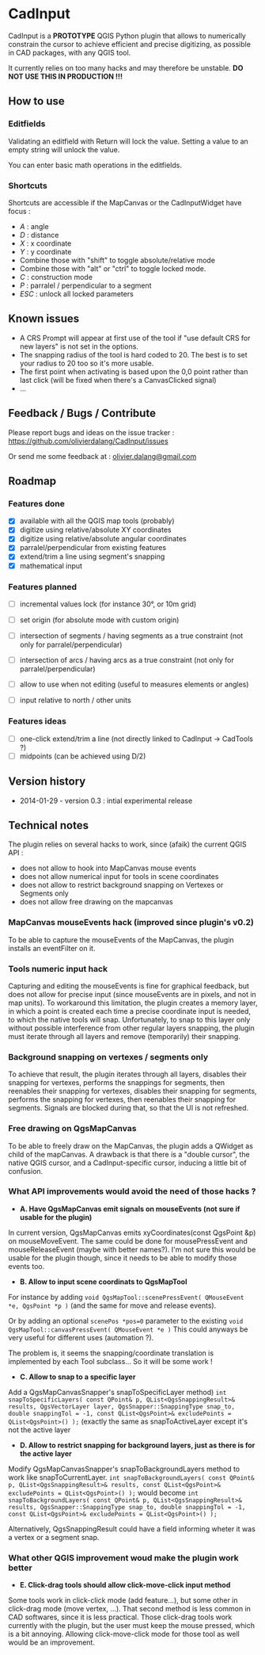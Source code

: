 # CadInput


CadInput is a __PROTOTYPE__ QGIS Python plugin that allows to numerically constrain the cursor to achieve efficient and precise digitizing, as possible in CAD packages, with any QGIS tool.

It currently relies on too many hacks and may therefore be unstable. **DO NOT USE THIS IN PRODUCTION !!!**


## How to use

### Editfields

Validating an editfield with Return will lock the value.
Setting a value to an empty string will unlock the value.

You can enter basic math operations in the editfields.


### Shortcuts

Shortcuts are accessible if the MapCanvas or the CadInputWidget have focus :

- *A* : angle
- *D* : distance
- *X* : x coordinate
- *Y* : y coordinate
- Combine those with "shift" to toggle absolute/relative mode
- Combine those with "alt" or "ctrl" to toggle locked mode.
- *C* : construction mode
- *P* : parralel / perpendicular to a segment
- *ESC* : unlock all locked parameters

## Known issues

- A CRS Prompt will appear at first use of the tool if "use default CRS for new layers" is not set in the options.
- The snapping radius of the tool is hard coded to 20. The best is to set your radius to 20 too so it's more usable.
- The first point when activating is based upon the 0,0 point rather than last click (will be fixed when there's a CanvasClicked signal)
- ...

## Feedback / Bugs / Contribute

Please report bugs and ideas on the issue tracker : https://github.com/olivierdalang/CadInput/issues

Or send me some feedback at : olivier.dalang@gmail.com

## Roadmap

### Features done

- [x] available with all the QGIS map tools (probably)
- [x] digitize using relative/absolute XY coordinates
- [x] digitize using relative/absolute angular coordinates
- [x] parralel/perpendicular from existing features
- [x] extend/trim a line using segment's snapping
- [x] mathematical input

### Features planned

- [ ] incremental values lock (for instance 30°, or 10m grid)
- [ ] set origin (for absolute mode with custom origin)
- [ ] intersection of segments / having segments as a true constraint (not only for parralel/perpendicular)
- [ ] intersection of arcs / having arcs as a true constraint (not only for parralel/perpendicular)
- [ ] allow to use when not editing (useful to measures elements or angles)
- [ ] input relative to north / other units


### Features ideas

- [ ] one-click extend/trim a line (not directly linked to CadInput -> CadTools ?)
- [ ] midpoints (can be achieved using D/2)

## Version history

- 2014-01-29 - version 0.3 : intial experimental release

## Technical notes

The plugin relies on several hacks to work, since (afaik) the current QGIS API :
- does not allow to hook into MapCanvas mouse events
- does not allow numerical input for tools in scene coordinates
- does not allow to restrict background snapping on Vertexes or Segments only
- does not allow free drawing on the mapcanvas

### MapCanvas mouseEvents hack (improved since plugin's v0.2)

To be able to capture the mouseEvents of the MapCanvas, the plugin installs an eventFilter on it.

### Tools numeric input hack

Capturing and editing the mouseEvents is fine for graphical feedback, but does not allow for precise input (since mouseEvents are in pixels, and not in map units).
To workaround this limitation, the plugin creates a memory layer, in which a point is created each time a precise coordinate input is needed, to which the native tools will snap. Unfortunately, to snap to this layer only without possible interference from other regular layers snapping, the plugin must iterate through all layers and remove (temporarily) their snapping.

### Background snapping on vertexes / segments only

To achieve that result, the plugin iterates through all layers, disables their snapping for vertexes, performs the snappings for segments, then reenables their snapping for vertexes, disables their snapping for segments, performs the snapping for vertexes, then reenables their snapping for segments.
Signals are blocked during that, so that the UI is not refreshed.

### Free drawing on QgsMapCanvas
To be able to freely draw on the MapCanvas, the plugin adds a QWidget as child of the mapCanvas.
A drawback is that there is a "double cursor", the native QGIS cursor, and a CadInput-specific cursor, inducing a little bit of confusion.


### What API improvements would avoid the need of those hacks ? 

- **A. Have QgsMapCanvas emit signals on mouseEvents (not sure if usable for the plugin)**

In current version, QgsMapCanvas emits xyCoordinates(const QgsPoint &p) on mouseMoveEvent. The same could be done for mousePressEvent and mouseReleaseEvent (maybe with better names?).
I'm not sure this would be usable for the plugin though, since it needs to be able to modify those events too.

- **B. Allow to input scene coordinats to QgsMapTool**

For instance by adding `void QgsMapTool::scenePressEvent( QMouseEvent *e, QgsPoint *p )` (and the same for move and release events).

Or by adding an optional `scenePos *pos=0` parameter to the existing `void QgsMapTool::canvasPressEvent( QMouseEvent *e )`
This could anyways be very useful for different uses (automation ?).

The problem is, it seems the snapping/coordinate translation is implemented by each Tool subclass... So it will be some work !

- **C. Allow to snap to a specific layer**

Add a QgsMapCanvasSnapper's snapToSpecificLayer method)
`int snapToSpecificLayers( const QPoint& p, QList<QgsSnappingResult>& results, QgsVectorLayer layer, QgsSnapper::SnappingType snap_to, double snappingTol = -1, const QList<QgsPoint>& excludePoints = QList<QgsPoint>() );`
 (exactly the same as snapToActiveLayer except it's not the active layer


- **D. Allow to restrict snapping for background layers, just as there is for the active layer**

Modify QgsMapCanvasSnapper's snapToBackgroundLayers method to work like snapToCurrentLayer.
`int snapToBackgroundLayers( const QPoint& p, QList<QgsSnappingResult>& results, const QList<QgsPoint>& excludePoints = QList<QgsPoint>() );` would become 
`int snapToBackgroundLayers( const QPoint& p, QList<QgsSnappingResult>& results, QgsSnapper::SnappingType snap_to, double snappingTol = -1, const QList<QgsPoint>& excludePoints = QList<QgsPoint>() );`

Alternatively, QgsSnappingResult could have a field informing wheter it was a vertex or a segment snap.

### What other QGIS improvement woud make the plugin work better

- **E. Click-drag tools should allow click-move-click input method**

Some tools work in click-click mode (add feature...), but some other in click-drag mode (move vertex, ...). That second method is less common in CAD softwares, since it is less practical. Those click-drag tools work currently with the plugin, but the user must keep the mouse pressed, which is a bit annoying. Allowing click-move-click mode for those tool as well would be an improvement.
    

